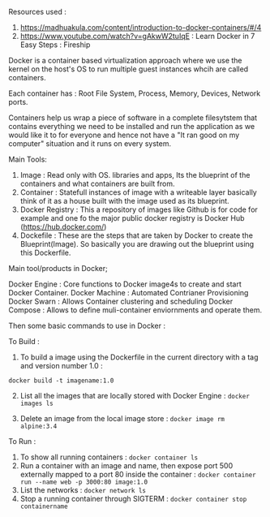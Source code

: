 Resources used : 
1. https://madhuakula.com/content/introduction-to-docker-containers/#/4
2. https://www.youtube.com/watch?v=gAkwW2tuIqE : Learn Docker in 7 Easy Steps : Fireship

Docker is a container based virtualization approach where we use the kernel on the host's OS to run multiple guest instances whcih are called containers.

Each container has : Root File System, Process, Memory, Devices, Network ports.

Containers help us wrap a piece of software in a complete filesytstem that contains everything we need to be installed and run the application as we would like it to for everyone and hence not have a "It ran good on my computer" situation and it runs on every system.

Main Tools: 
1. Image : Read only with OS. libraries and apps, Its the blueprint of the containers and what containers are built from. 
2. Container : Statefull instances of image with a writeable layer basically think of it as a house built with the image used as its blueprint.
3. Docker Registry : This a repository of images like Github is for code for example and one fo the major public docker registry is Docker Hub (https://hub.docker.com/)
4. Dockefile : These are the steps that are taken by Docker to create the Blueprint(Image). So basically you are drawing out the blueprint using this Dockerfile. 
   
Main tool/products in Docker;

Docker Engine : Core functions to Docker image4s to create and start Docker Container.
Docker Machine : Automated Contrianer Provisioning 
Docker Swarn : Allows Container clustering and scheduling 
Docker Compose : Allows to define muli-container enviornments and operate them.


Then some basic commands to use in Docker : 

To Build : 
1. To build a image using the Dockerfile in the current directory with a tag and version number 1.0 :
   
`docker build -t imagename:1.0`

2. List all the images that are locally stored with Docker Engine :
`docker images ls`

3. Delete an image from the local image store :
`docker image rm alpine:3.4`

To Run : 
1. To show all running containers :  `docker container ls`
2. Run a container with an image and name, then expose port 500 externally mapped to a port 80 inside the container : `docker container run --name web -p 3000:80 image:1.0`
3. List the networks  : `docker network ls`
4. Stop a running container through SIGTERM : `docker container stop containername` 
